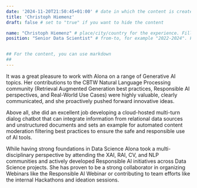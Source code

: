 ```yaml
---
date: '2024-11-20T21:50:45+01:00' # date in which the content is created - defaults to "today"
title: 'Christoph Hiemenz'
draft: false # set to "true" if you want to hide the content

name: "Christoph Hiemenz" # place/city/country for the experience. Fill-in.
position: "Senior Data Scientist" # from-to, for example "2022-2024". Fill-in.


## For the content, you can use markdown
##
---
```


It was a great pleasure to work with Alona on a range of Generative AI topics. Her contributions to the CBTW Natural Language Processing community (Retrieval Augmented Generation best practices, Responsible AI perspectives, and Real-World Use Cases) were highly valuable, clearly communicated, and she proactively pushed forward innovative ideas.

Above all, she did an excellent job developing a cloud-hosted multi-turn dialog chatbot that can integrate information from relational data sources and unstructured documents and sets an example for automated content moderation filtering best practices to ensure the safe and responsible use of AI tools.

While having strong foundations in Data Science Alona took a multi-disciplinary perspective by attending the XAI, RAI, CV, and NLP communities and actively developed Responsible AI initiatives across Data Science projects. She has proven to be a strong collaborator in organizing Webinars like the Responsible AI Webinar or contributing to team efforts like the internal Hackathons and ideation sessions.

